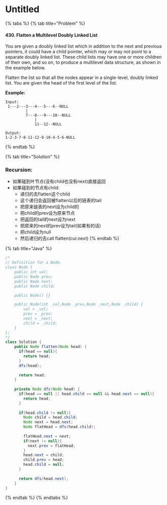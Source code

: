 # Untitled

{% tabs %}
{% tab title="Problem" %}
#### 430. Flatten a Multilevel Doubly Linked List

You are given a doubly linked list which in addition to the next and previous pointers, it could have a child pointer, which may or may not point to a separate doubly linked list. These child lists may have one or more children of their own, and so on, to produce a multilevel data structure, as shown in the example below.

Flatten the list so that all the nodes appear in a single-level, doubly linked list. You are given the head of the first level of the list.

**Example:**

```text
Input:
 1---2---3---4---5---6--NULL
         |
         7---8---9---10--NULL
             |
             11--12--NULL

Output:
1-2-3-7-8-11-12-9-10-4-5-6-NULL
```
{% endtab %}

{% tab title="Solution" %}
### Recursion:

* 如果碰到叶节点\(没有child也没有next\)直接返回
* 如果碰到的节点有child:
  * 递归的去flatten这个child
  * 这个递归会返回被flatten以后的链表的tail
  * 把原来链表的next设为child的
  * 把child的prev设为原来节点
  * 把返回的tail的next设为next
  * 把原来的next的prev设为tail\(如果有的话\)
  * 把child设为null
  * 然后递归的去call flatten\(cur.next\)
{% endtab %}

{% tab title="Java" %}
```java
/*
// Definition for a Node.
class Node {
    public int val;
    public Node prev;
    public Node next;
    public Node child;

    public Node() {}

    public Node(int _val,Node _prev,Node _next,Node _child) {
        val = _val;
        prev = _prev;
        next = _next;
        child = _child;
    }
};
*/
class Solution {
    public Node flatten(Node head) {    
      if(head == null){
        return head;
      }
      dfs(head);
      
      return head;
    }
  
    private Node dfs(Node head) {
      if(head == null || head.child == null && head.next == null){
        return head;
      }
      
      if(head.child != null){
        Node child = head.child;
        Node next = head.next;
        Node flatHead = dfs(head.child);
        
        flatHead.next = next;
        if(next != null){
          next.prev = flatHead;
        }
        head.next = child;
        child.prev = head;
        head.child = null;
      }
      
      return dfs(head.next);
    }
}
```
{% endtab %}
{% endtabs %}

